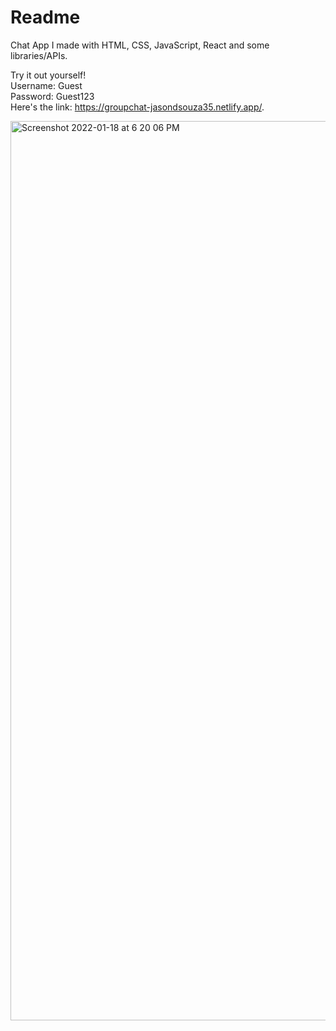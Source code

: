 # Readme

Chat App I made with HTML, CSS, JavaScript, React and some libraries/APIs. 

Try it out yourself!
<br>
Username: Guest
<br>
Password: Guest123
<br>
Here's the link: https://groupchat-jasondsouza35.netlify.app/.



<img width="1439" alt="Screenshot 2022-01-18 at 6 20 06 PM" src="https://user-images.githubusercontent.com/74161096/150034761-25bc298c-6b5d-4fcd-85fa-bfd6809e9145.png">
